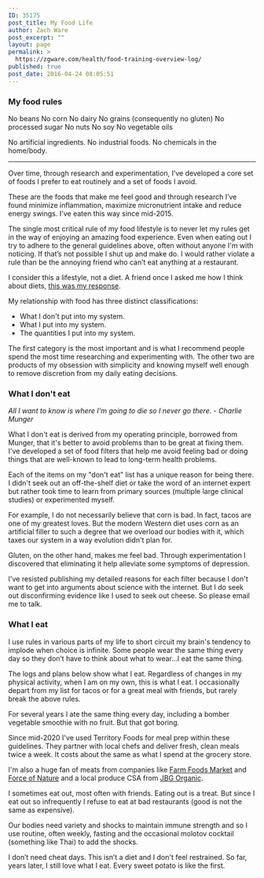 ```yaml
---
ID: 35175
post_title: My Food Life
author: Zach Ware
post_excerpt: ""
layout: page
permalink: >
  https://zgware.com/health/food-training-overview-log/
published: true
post_date: 2016-04-24 08:05:51
---
```

<h3><b>My food rules</b></h3>

No beans
No corn
No dairy
No grains (consequently no gluten)
No processed sugar
No nuts
No soy
No vegetable oils

No artificial ingredients.
No industrial foods.
No chemicals in the home/body.

<hr />

Over time, through research and experimentation, I’ve developed a core set of foods I prefer to eat routinely and a set of foods I avoid.

These are the foods that make me feel good and through research I’ve found minimize inflammation, maximize micronutrient intake and reduce energy swings. I've eaten this way since mid-2015.

The single most critical rule of my food lifestyle is to never let my rules get in the way of enjoying an amazing food experience. Even when eating out I try to adhere to the general guidelines above, often without anyone I'm with noticing. If that’s not possible I shut up and make do. I would rather violate a rule than be the annoying friend who can’t eat anything at a restaurant.

I consider this a lifestyle, not a diet. A friend once I asked me how I think about diets, <a href="https://zgware.com/health/how-to-think-about-diets/">this was my response</a>.

My relationship with food has three distinct classifications:

<ul>
    <li>What I don't put into my system.</li>
    <li>What I put into my system.</li>
    <li>The quantities I put into my system.</li>
</ul>

The first category is the most important and is what I recommend people spend the most time researching and experimenting with. The other two are products of my obsession with simplicity and knowing myself well enough to remove discretion from my daily eating decisions.

<h3>What I don't eat</h3>

<em>All I want to know is where I'm going to die so I never go there. - Charlie Munger</em>

What I don't eat is derived from my operating principle, borrowed from Munger, that it's better to avoid problems than to be great at fixing them. I've developed a set of food filters that help me avoid feeling bad or doing things that are well-known to lead to long-term health problems.

Each of the items on my "don't eat" list has a unique reason for being there. I didn't seek out an off-the-shelf diet or take the word of an internet expert but rather took time to learn from primary sources (multiple large clinical studies) or experimented myself.

For example, I do not necessarily believe that corn is bad. In fact, tacos are one of my greatest loves. But the modern Western diet uses corn as an artificial filler to such a degree that we overload our bodies with it, which taxes our system in a way evolution didn't plan for.

Gluten, on the other hand, makes me feel bad. Through experimentation I discovered that eliminating it help alleviate some symptoms of depression.

I've resisted publishing my detailed reasons for each filter because I don't want to get into arguments about science with the internet. But I do seek out disconfirming evidence like I used to seek out cheese. So please email me to talk.

<h3><b>What I eat</b></h3>

I use rules in various parts of my life to short circuit my brain's tendency to implode when choice is infinite. Some people wear the same thing every day so they don’t have to think about what to wear...I eat the same thing.

The logs and plans below show what I eat. Regardless of changes in my physical activity, when I am on my own, this is what I eat. I occasionally depart from my list for tacos or for a great meal with friends, but rarely break the above rules<i>.</i>

For several years I ate the same thing every day, including a bomber vegetable smoothie with no fruit. But that got boring.

Since mid-2020 I've used Territory Foods for meal prep within these guidelines. They partner with local chefs and deliver fresh, clean meals twice a week. It costs about the same as what I spend at the grocery store.

I'm also a huge fan of meats from companies like <a href="http://farmfoodsmarket.com">Farm Foods Market</a> and <a href="https://forceofnature.com">Force of Nature</a> and a local produce CSA from <a href="http://jbgorganic.com">JBG Organic</a>.

I sometimes eat out, most often with friends. Eating out is a treat. But since I eat out so infrequently I refuse to eat at bad restaurants (good is not the same as expensive).

Our bodies need variety and shocks to maintain immune strength and so I use routine, often weekly, fasting and the occasional molotov cocktail (something like Thai) to add the shocks.

I don’t need cheat days. This isn’t a diet and I don't feel restrained. So far, years later, I still love what I eat. Every sweet potato is like the first.